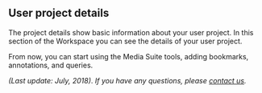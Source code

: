 User project details
---

The project details show basic information about your user project. In this section of the Workspace you can see the details of your user project.

From now, you can start using the Media Suite tools, adding bookmarks, annotations, and queries.



*(Last update: July, 2018)*. *If you have any questions, please [contact us]( https://mediasuite.clariah.nl/contact ).*


